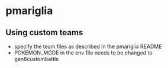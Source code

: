 # pmariglia

## Using custom teams

- specify the team files as described in the pmariglia README
- POKEMON_MODE in the env file needs to be changed to gen8custombattle
